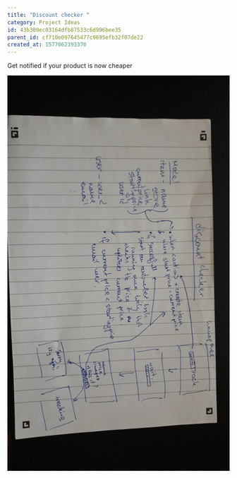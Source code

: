 ```yaml
---
title: "Discount checker "
category: Project Ideas
id: 43b309ec03164dfb87533c6d996bee35
parent_id: cf710e097645477c9695efb32f07de22
created_at: 1577062393370
---
```


Get notified if your product is now cheaper 


![](./resources/c7e9ee63269c4bc49b0ae42fcc7bf9ea.jpg)
    
